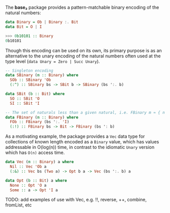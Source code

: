 The **base₂** package provides a pattern-matchable binary encoding of
the natural numbers:

```haskell
data Binary = Ob | Binary :. Bit
data Bit = O | I
```

<!--
```haskell example
{- $setup
>>> :set -XBinaryLiterals
>>> import Base₂

```
-->

```haskell example
>>> 0b10101 :: Binary
0b10101

```

<!--
```haskell example
-}
```
-->

Though this encoding can be used on its own, its primary purpose is as an
alternative to the unary encoding of the natural numbers often used at the type
level (`data Unary = Zero | Succ Unary`).

```haskell ignore
-- Singleton encoding
data SBinary (m :: Binary) where
  SOb :: SBinary 'Ob
  (:^) :: SBinary bs -> SBit b -> SBinary (bs ':. b)

data SBit (b :: Bit) where
  SO :: SBit 'O
  SI :: SBit 'I

-- The set of naturals less than a given natural, i.e. FBinary m ≈ { n | n < m }
data FBinary (m :: Binary) where
  FOb :: FBinary (bs ':. 'I)
  (:!) :: FBinary bs -> Bit -> FBinary (bs ': b)
```

As a motivating example, the package provides a `Vec` data type for collections
of known length encoded as a `Binary` value, which has values addressable in
O(log(n)) time, in contrast to the idiomatic `Unary` version which has `O(n)`
access time.

```haskell ignore
data Vec (m :: Binary) a where
  Nil :: Vec 'Ob a
  (:&) :: Vec bs (Two a) -> Opt b a -> Vec (bs ':. b) a

data Opt (b :: Bit) a where
  None :: Opt 'O a
  Some :: a -> Opt 'I a
```

TODO: add examples of use with Vec, e.g. !!, reverse, ++, combine, fromList, etc
